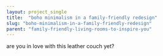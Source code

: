 ```yaml
---
layout: project_single
title:  "boho minimalism in a family-friendly redesign"
slug: "boho-minimalism-in-a-family-friendly-redesign"
parent: "family-friendly-living-rooms-to-inspire-you"
---
```

are you in love with this leather couch yet?